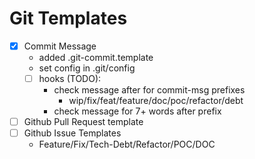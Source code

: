 # Git Templates

- [x] Commit Message
  - added .git-commit.template
  - set config in .git/config
  - [ ] hooks (TODO):
    - check message after for commit-msg prefixes
      - wip/fix/feat/feature/doc/poc/refactor/debt
    - check message for 7+ words after prefix
- [ ] Github Pull Request template
- [ ] Github Issue Templates
    - Feature/Fix/Tech-Debt/Refactor/POC/DOC
